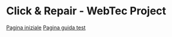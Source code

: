 # Click & Repair - WebTec Project

[Pagina iniziale](https://cesarioangelino.github.io/Click-and-Repair_WebTec_Project/main.html)
[Pagina guida test](https://cesarioangelino.github.io/Click-and-Repair_WebTec_Project/blob/main/example_guide.html)
